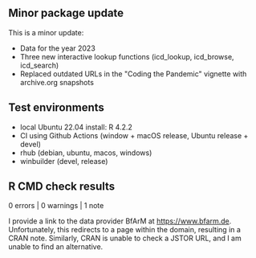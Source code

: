## Minor package update

This is a minor update:

- Data for the year 2023
- Three new interactive lookup functions (icd_lookup, icd_browse, icd_search)
- Replaced outdated URLs in the "Coding the Pandemic" vignette with archive.org snapshots



## Test environments
* local Ubuntu 22.04 install: R 4.2.2
* CI using Github Actions (window + macOS release, Ubuntu release + devel)
* rhub (debian, ubuntu, macos, windows)
* winbuilder (devel, release)

## R CMD check results

0 errors | 0 warnings | 1 note

I provide a link to the data provider BfArM at https://www.bfarm.de.
Unfortunately, this redirects to a page within the domain, resulting in
a CRAN note. Similarly, CRAN is unable to check a JSTOR URL, and I am unable
to find an alternative.

